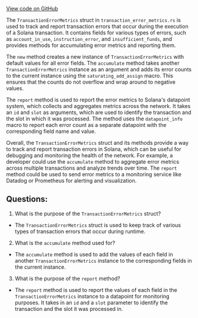 [View code on GitHub](https://github.com/solana-labs/solana/blob/master/runtime/src/transaction_error_metrics.rs)

The `TransactionErrorMetrics` struct in `transaction_error_metrics.rs` is used to track and report transaction errors that occur during the execution of a Solana transaction. It contains fields for various types of errors, such as `account_in_use`, `instruction_error`, and `insufficient_funds`, and provides methods for accumulating error metrics and reporting them.

The `new` method creates a new instance of `TransactionErrorMetrics` with default values for all error fields. The `accumulate` method takes another `TransactionErrorMetrics` instance as an argument and adds its error counts to the current instance using the `saturating_add_assign` macro. This ensures that the counts do not overflow and wrap around to negative values.

The `report` method is used to report the error metrics to Solana's datapoint system, which collects and aggregates metrics across the network. It takes an `id` and `slot` as arguments, which are used to identify the transaction and the slot in which it was processed. The method uses the `datapoint_info` macro to report each error count as a separate datapoint with the corresponding field name and value.

Overall, the `TransactionErrorMetrics` struct and its methods provide a way to track and report transaction errors in Solana, which can be useful for debugging and monitoring the health of the network. For example, a developer could use the `accumulate` method to aggregate error metrics across multiple transactions and analyze trends over time. The `report` method could be used to send error metrics to a monitoring service like Datadog or Prometheus for alerting and visualization.
## Questions: 
 1. What is the purpose of the `TransactionErrorMetrics` struct?
- The `TransactionErrorMetrics` struct is used to keep track of various types of transaction errors that occur during runtime.

2. What is the `accumulate` method used for?
- The `accumulate` method is used to add the values of each field in another `TransactionErrorMetrics` instance to the corresponding fields in the current instance.

3. What is the purpose of the `report` method?
- The `report` method is used to report the values of each field in the `TransactionErrorMetrics` instance to a datapoint for monitoring purposes. It takes in an `id` and a `slot` parameter to identify the transaction and the slot it was processed in.
